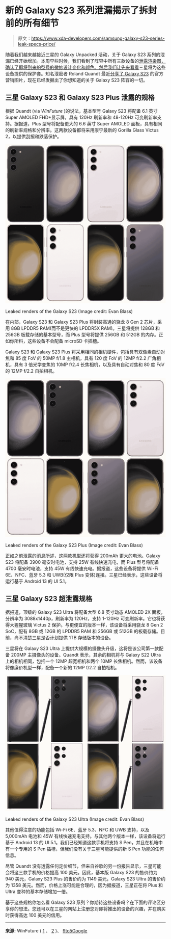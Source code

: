 # 新的 Galaxy S23 系列泄漏揭示了拆封前的所有细节

> 原文：<https://www.xda-developers.com/samsung-galaxy-s23-series-leak-specs-price/>

随着我们越来越接近三星的 Galaxy Unpacked 活动，关于 Galaxy S23 系列的泄漏已经开始增加。本周早些时候，我们看到了阵容中所有三款设备的[泄露渲染图，确认了即将到来的型号的微妙设计变化和颜色。然后我们让](https://www.xda-developers.com/samsung-galaxy-s23-lineup-leaked-renders/)[先来看看](https://www.xda-developers.com/samsung-galaxy-s23-cases-massive-leak/)三星将为这些设备提供的保护套。知名泄密者 Roland Quandt 最近[分享了 Galaxy S23](https://www.xda-developers.com/galaxy-s23-marketing-images-colors/) 的官方营销图片，现在已经发掘出了你想知道的关于 Galaxy S23 阵容的一切。

## 三星 Galaxy S23 和 Galaxy S23 Plus 泄露的规格

根据 Quandt (via *WinFuture* )的说法，基本型号 Galaxy S23 将配备 6.1 英寸 Super AMOLED FHD+显示屏，具有 120Hz 刷新率和 48-120Hz 可变刷新率支持。据报道，Plus 型号将配备更大的 6.6 英寸 Super AMOLED 面板，具有相同的刷新率规格和分辨率。这两款设备都将采用康宁最新的 Gorilla Glass Victus 2，以提供刮擦和跌落保护。

 <picture>![Leaked render of the Galaxy S23 via Evan Blass](img/4da35346d633f9b6f6a67eea6397005f.png)</picture> 

Leaked renders of the Galaxy S23 (Image credit: Evan Blass)

在内部，Galaxy S23 和 Galaxy S23 Plus 将封装高通的骁龙 8 Gen 2 芯片，采用 8GB LPDDR5 RAM(而不是更快的 LPDDR5X RAM)。三星将提供 128GB 和 256GB 板载存储的基本型号，而 Plus 型号将提供 256GB 和 512GB 的内存。正如你所料，这些设备不会配备 microSD 卡插槽。

Galaxy S23 和 Galaxy S23 Plus 将采用相同的相机硬件，包括具有双像素自动对焦和 85 度 FoV 的 50MP f/1.8 主相机，具有 120 度 FoV 的 12MP f/2.2 广角相机，具有 3 倍光学变焦的 10MP f/2.4 长焦相机，以及具有自动对焦和 80 度 FoV 的 12MP f/2.2 自拍相机。

 <picture>![Galaxy S23 Plus in four different colors](img/dd431eed12e4c0dc0e1763c27a672cf9.png)</picture> 

Leaked renders of the Galaxy S23 Plus (Image credit: Evan Blass)

正如之前泄露的消息所述，这两款机型还将获得 200mAh 更大的电池。Galaxy S23 将配备 3900 毫安时电池，支持 25W 有线快速充电，而 Plus 型号将配备 4700 毫安时电池，支持 45W 有线快速充电。据报道，这些设备将提供 Wi-Fi 6E、NFC、蓝牙 5.3 和 UWB(仅限 Plus 变体)连接。三星已经表示，这些设备将运行基于 Android 13 的 UI 5.1。

## 三星 Galaxy S23 超泄露规格

据报道，顶级的 Galaxy S23 Ultra 将配备大型 6.8 英寸动态 AMOLED 2X 面板，分辨率为 3088x1440p，刷新率为 120Hz，支持 1-120Hz 可变刷新率。它也将获得大猩猩玻璃 Victus 2 保护。与更便宜的版本一样，该设备将采用骁龙 8 Gen 2 SoC，配有 8GB 或 12GB 的 LPDDR5 RAM 和 256GB 或 512GB 的板载存储。目前，尚不清楚三星是否计划提供 1TB 存储版本的设备。

三星将在 Galaxy S23 Ultra 上提供大规模的摄像头升级，这将是该公司第一款配备 200MP 主摄像头的设备。Quandt 表示，其余的相机将与 Galaxy S22 Ultra 上的相机相同，包括一个 12MP 超宽相机和两个 10MP 长焦相机。然而，该设备将像廉价机型一样，配备一个新的 12MP f/2.2 自拍相机。

 <picture>![Galaxy S23 Ultra](img/a7a5c898fe9c78580bffd949ce68e4d9.png)</picture> 

Leaked renders of the Galaxy S23 Ultra (Image credit: Evan Blass)

其他值得注意的功能包括 Wi-Fi 6E、蓝牙 5.3、NFC 和 UWB 支持，以及 5,000mAh 电池和 45W 有线快速充电支持。与其他两个版本一样，该设备将运行基于 Android 13 的 UI 5.1。我们已经知道这款手机将支持 S Pen，并且在机箱中有一个专用的 S Pen 插槽，但我们没有关于三星可能提供的新 S Pen 功能的任何信息。

尽管 Quandt 没有透露任何定价细节，但来自谷歌的另一份报告显示，三星可能会将这三款手机的价格提高 100 美元。因此，基本版 Galaxy S23 的售价约为 940 美元，Galaxy S23 Plus 的售价约为 1149 美元，Galaxy S23 Ultra 的售价约为 1358 美元。然而，价格上涨可能是合理的，因为据报道，三星正在将 Plus 和 Ultra 变种的基本存储增加一倍。

基于这些规格你怎么看 Galaxy S23 系列？你期待这些设备吗？在下面的评论区分享你的想法。您还可以在三星的网站上注册您对即将推出的设备的兴趣，并在购买时获得高达 100 美元的信用。

* * *

**来源:** WinFuture ( [1](https://winfuture.de/news,134094.html) 、 [2](https://winfuture.de/news,134100.html) )、 [9to5Google](https://9to5google.com/2023/01/17/galaxy-s23-price-rumor/)